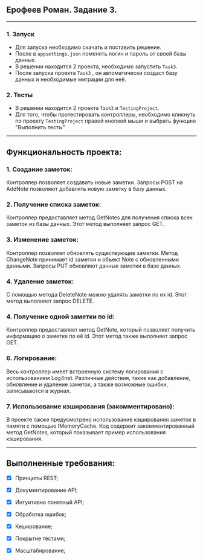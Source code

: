 
## Ерофеев Роман. Задание 3.
---
### 1. Запуск
- Для запуска необходимо скачать и поставить решение.
- После в `appsettings.json` поменять логин и пароль от своей базы данных.
- В решении находится 2 проекта, необходимо запустить `Task3`. 
- После запуска проекта `Task3` , он автоматически создаст базу данных и необходимые миграции для неё.
### 2. Тесты 
- В решении находится 2 проекта `Task3` и `TestingProject`.
- Для того, чтобы протестировать контроллеры, необходимо кликнуть по проекту `TestingProject` правой кнопкой мыши и выбрать функцию "Выполнить тесты"
---
## Функциональность проекта:
### 1. Создание заметок:
Контроллер позволяет создавать новые заметки. Запросы POST на AddNote позволяют добавлять новую заметку в базу данных.

### 2. Получение списка заметок:
Контроллер предоставляет метод GetNotes для получения списка всех заметок из базы данных. Этот метод выполняет запрос GET.

### 3. Изменение заметок:
Контроллер позволяет обновлять существующие заметки. Метод ChangeNote принимает id заметки и объект Note с обновленными данными. Запросы PUT обновляют данные заметки в базе данных.

### 4. Удаление заметок:
С помощью метода DeleteNote можно удалять заметки по их id. Этот метод выполняет запрос DELETE.

### 4. Получение одной заметки по id:
Контроллер предоставляет метод GetNote, который позволяет получить информацию о заметке по её id. Этот метод также выполняет запрос GET.

### 6. Логирование:
Весь контроллер имеет встроенную систему логирования с использованием Log4net. Различные действия, такие как добавление, обновление и удаление заметок, а также возможные ошибки, записываются в журнал.

### 7. Использование кэширования (закомментировано):
В проекте также предусмотрено использование кэширования заметок в памяти с помощью IMemoryCache. Код содержит закомментированный метод GetNotes, который показывает пример использования кэширования.

---
## Выполненные требования:
 - [x] Принципы REST;
 - [x] Документирование API;
 - [x] Интуитивно понятный API;
 - [x] Обработка ошибок;
 - [x] Кеширование;
 - [x] Покрытие тестами;
 - [x] Масштабирование;
 

